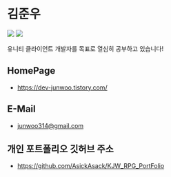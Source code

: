 # 김준우


<img src="https://img.shields.io/badge/Unity-FFFFFF?style=flat-square&logo=Unity&logoColor=black"/></a>
<img src="https://img.shields.io/badge/CSharp-239120?style=flat-square&logo=C Sharp&logoColor=white"/></a>

유니티 클라이언트 개발자를 목표로 열심히 공부하고 있습니다!

## HomePage

- https://dev-junwoo.tistory.com/

## E-Mail

- junwoo314@gmail.com

## 개인 포트폴리오 깃허브 주소

- https://github.com/AsickAsack/KJW_RPG_PortFolio
